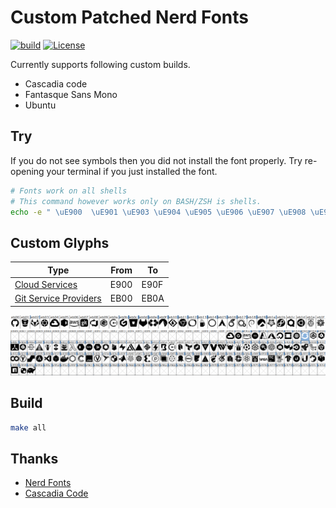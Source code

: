 # Custom Patched Nerd Fonts

[![build](https://github.com/tprasadtp/starship-fonts/workflows/build/badge.svg)](https://github.com/tprasadtp/starship-fonts/actions?query=workflow%3Abuild)
[![License](https://img.shields.io/github/license/tprasadtp/starship-fonts?labelColor=313131)](https://github.com/tprasadtp/starship-fonts/blob/master/LICENSE)

Currently supports following custom builds.

  - Cascadia code
  - Fantasque Sans Mono
  - Ubuntu

## Try

If you do not see symbols then you did not install the font properly. Try re-opening your terminal if you just installed the font.
```bash
# Fonts work on all shells
# This command however works only on BASH/ZSH is shells.
echo -e " \uE900  \uE901 \uE903 \uE904 \uE905 \uE906 \uE907 \uE908 \uE909 \uE90a \uE90b \uE90c"
```

## Custom Glyphs

| Type | From | To
|---|---|---
| [Cloud Services](./docs/cloud-services.png) | E900 | E90F
| [Git Service Providers](./docs/git-remotes.png) | EB00 | EB0A

![git-remotes](./docs/git-remotes.png)
![others](./docs/starship.png)


## Build

```bash
make all
```

## Thanks

- [Nerd Fonts](https://github.com/ryanoasis/nerd-fonts)
- [Cascadia Code](https://github.com/microsoft/cascadia-code)
